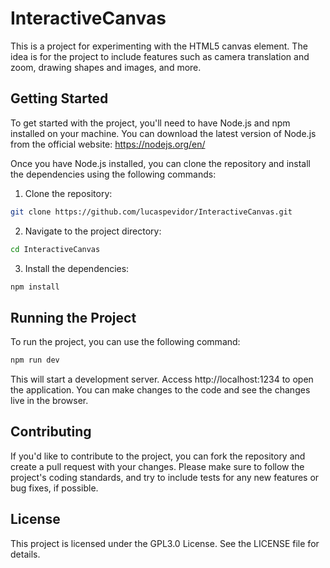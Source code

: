 # InteractiveCanvas

This is a project for experimenting with the HTML5 canvas element. The idea is for the project to include features such as camera translation and zoom, drawing shapes and images, and more.

## Getting Started

To get started with the project, you'll need to have Node.js and npm installed on your machine. You can download the latest version of Node.js from the official website: https://nodejs.org/en/

Once you have Node.js installed, you can clone the repository and install the dependencies using the following commands:

1. Clone the repository:
```bash
git clone https://github.com/lucaspevidor/InteractiveCanvas.git
```
2. Navigate to the project directory:
```bash
cd InteractiveCanvas
```
3. Install the dependencies:
```bash
npm install
```

## Running the Project

To run the project, you can use the following command:

```bash
npm run dev
```

This will start a development server. Access http://localhost:1234 to open the application. You can make changes to the code and see the changes live in the browser.

## Contributing

If you'd like to contribute to the project, you can fork the repository and create a pull request with your changes. Please make sure to follow the project's coding standards, and try to include tests for any new features or bug fixes, if possible.

## License

This project is licensed under the GPL3.0 License. See the LICENSE file for details.
